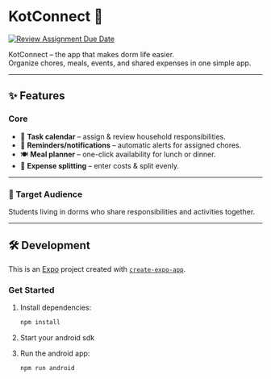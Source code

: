 # KotConnect 🚀

[![Review Assignment Due Date](https://classroom.github.com/assets/deadline-readme-button-22041afd0340ce965d47ae6ef1cefeee28c7c493a6346c4f15d667ab976d596c.svg)](https://classroom.github.com/a/bPpEXmle)

KotConnect – the app that makes dorm life easier.  
Organize chores, meals, events, and shared expenses in one simple app.

---

## ✨ Features

### Core
- 📅 **Task calendar** – assign & review household responsibilities.
- 🔔 **Reminders/notifications** – automatic alerts for assigned chores.
- 🍽️ **Meal planner** – one-click availability for lunch or dinner.
- 💸 **Expense splitting** – enter costs & split evenly.
---

### 🎯 Target Audience
Students living in dorms who share responsibilities and activities together.

---

## 🛠️ Development

This is an [Expo](https://expo.dev) project created with [`create-expo-app`](https://www.npmjs.com/package/create-expo-app).

### Get Started

1. Install dependencies:
   ```bash
   npm install
   ```
   
2. Start your android sdk
3. Run the android app:
   ```bash
   npm run android
   ```
